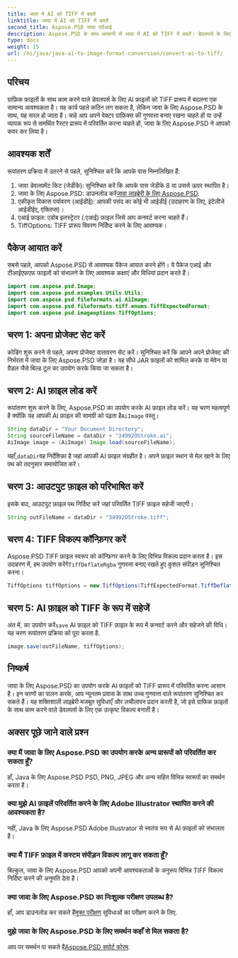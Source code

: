 ```yaml
---
title: जावा में AI को TIFF में बदलें
linktitle: जावा में AI को TIFF में बदलें
second_title: Aspose.PSD जावा एपीआई
description: Aspose.PSD के साथ आसानी से जावा में AI को TIFF में बदलें। डेवलपर्स के लिए चरण-दर-चरण मार्गदर्शिका. डाउनलोड, सेटअप और कोड स्निपेट शामिल हैं।
type: docs
weight: 15
url: /hi/java/java-ai-to-image-format-conversion/convert-ai-to-tiff/
---
```

## परिचय
ग्राफ़िक फ़ाइलों के साथ काम करने वाले डेवलपर्स के लिए AI फ़ाइलों को TIFF प्रारूप में बदलना एक सामान्य आवश्यकता है। यह कार्य पहले कठिन लग सकता है, लेकिन जावा के लिए Aspose.PSD के साथ, यह सरल हो जाता है। चाहे आप अपने वेक्टर ग्राफ़िक्स की गुणवत्ता बनाए रखना चाहते हों या उन्हें व्यापक रूप से समर्थित रैस्टर प्रारूप में परिवर्तित करना चाहते हों, जावा के लिए Aspose.PSD ने आपको कवर कर लिया है।
## आवश्यक शर्तें
रूपांतरण प्रक्रिया में उतरने से पहले, सुनिश्चित करें कि आपके पास निम्नलिखित हैं:
1. जावा डेवलपमेंट किट (जेडीके): सुनिश्चित करें कि आपके पास जेडीके 8 या उससे ऊपर स्थापित है।
2.  जावा के लिए Aspose.PSD: डाउनलोड करें[जावा लाइब्रेरी के लिए Aspose.PSD](https://releases.aspose.com/psd/java/).
3. एकीकृत विकास पर्यावरण (आईडीई): आपकी पसंद का कोई भी आईडीई (उदाहरण के लिए, इंटेलीजे आईडीईए, एक्लिप्स)।
4. एआई फ़ाइल: एडोब इलस्ट्रेटर (.एआई) फ़ाइल जिसे आप कनवर्ट करना चाहते हैं।
5. TiffOptions: TIFF प्रारूप विवरण निर्दिष्ट करने के लिए आवश्यक।
## पैकेज आयात करें
सबसे पहले, आपको Aspose.PSD से आवश्यक पैकेज आयात करने होंगे। ये पैकेज एआई और टीआईएफएफ फाइलों को संभालने के लिए आवश्यक कक्षाएं और विधियां प्रदान करते हैं।
```java
import com.aspose.psd.Image;
import com.aspose.psd.examples.Utils.Utils;
import com.aspose.psd.fileformats.ai.AiImage;
import com.aspose.psd.fileformats.tiff.enums.TiffExpectedFormat;
import com.aspose.psd.imageoptions.TiffOptions;
```
## चरण 1: अपना प्रोजेक्ट सेट करें
कोडिंग शुरू करने से पहले, अपना प्रोजेक्ट वातावरण सेट करें। सुनिश्चित करें कि आपने अपने प्रोजेक्ट की निर्भरता में जावा के लिए Aspose.PSD जोड़ा है। यह सीधे JAR फ़ाइलों को शामिल करके या मेवेन या ग्रैडल जैसे बिल्ड टूल का उपयोग करके किया जा सकता है।
## चरण 2: AI फ़ाइल लोड करें
 रूपांतरण शुरू करने के लिए, Aspose.PSD का उपयोग करके AI फ़ाइल लोड करें। यह चरण महत्वपूर्ण है क्योंकि यह आपकी AI फ़ाइल की सामग्री को पढ़ता है`AiImage` वस्तु।
```java
String dataDir = "Your Document Directory";
String sourceFileName = dataDir + "34992OStroke.ai";
AiImage image = (AiImage) Image.load(sourceFileName);
```
 यहाँ,`dataDir`वह निर्देशिका है जहां आपकी AI फ़ाइल संग्रहीत है। अपने फ़ाइल स्थान से मेल खाने के लिए पथ को तदनुसार समायोजित करें।
## चरण 3: आउटपुट फ़ाइल को परिभाषित करें
इसके बाद, आउटपुट फ़ाइल पथ निर्दिष्ट करें जहां परिवर्तित TIFF फ़ाइल सहेजी जाएगी।
```java
String outFileName = dataDir + "34992OStroke.tiff";
```
## चरण 4: TIFF विकल्प कॉन्फ़िगर करें
 Aspose.PSD TIFF फ़ाइल स्वरूप को कॉन्फ़िगर करने के लिए विभिन्न विकल्प प्रदान करता है। इस उदाहरण में, हम उपयोग करेंगे`TiffDeflateRgba` गुणवत्ता बनाए रखते हुए कुशल संपीड़न सुनिश्चित करना।
```java
TiffOptions tiffOptions = new TiffOptions(TiffExpectedFormat.TiffDeflateRgba);
```
## चरण 5: AI फ़ाइल को TIFF के रूप में सहेजें
 अंत में, का उपयोग करें`save` AI फ़ाइल को TIFF फ़ाइल के रूप में कनवर्ट करने और सहेजने की विधि। यह चरण रूपांतरण प्रक्रिया को पूरा करता है.
```java
image.save(outFileName, tiffOptions);
```

## निष्कर्ष
जावा के लिए Aspose.PSD का उपयोग करके AI फ़ाइलों को TIFF प्रारूप में परिवर्तित करना आसान है। इन चरणों का पालन करके, आप न्यूनतम प्रयास के साथ उच्च गुणवत्ता वाले रूपांतरण सुनिश्चित कर सकते हैं। यह शक्तिशाली लाइब्रेरी मजबूत सुविधाएँ और लचीलापन प्रदान करती है, जो इसे ग्राफिक फ़ाइलों के साथ काम करने वाले डेवलपर्स के लिए एक उत्कृष्ट विकल्प बनाती है।
## अक्सर पूछे जाने वाले प्रश्न
### क्या मैं जावा के लिए Aspose.PSD का उपयोग करके अन्य प्रारूपों को परिवर्तित कर सकता हूँ?
हाँ, Java के लिए Aspose.PSD PSD, PNG, JPEG और अन्य सहित विभिन्न स्वरूपों का समर्थन करता है।
### क्या मुझे AI फ़ाइलें परिवर्तित करने के लिए Adobe Illustrator स्थापित करने की आवश्यकता है?
नहीं, Java के लिए Aspose.PSD Adobe Illustrator से स्वतंत्र रूप से AI फ़ाइलों को संभालता है।
### क्या मैं TIFF फ़ाइल में कस्टम संपीड़न विकल्प लागू कर सकता हूँ?
बिल्कुल, जावा के लिए Aspose.PSD आपको अपनी आवश्यकताओं के अनुरूप विभिन्न TIFF विकल्प निर्दिष्ट करने की अनुमति देता है।
### क्या जावा के लिए Aspose.PSD का निःशुल्क परीक्षण उपलब्ध है?
 हाँ, आप डाउनलोड कर सकते हैं[मुफ्त परीक्षण](https://releases.aspose.com/) सुविधाओं का परीक्षण करने के लिए.
### मुझे जावा के लिए Aspose.PSD के लिए समर्थन कहाँ से मिल सकता है?
 आप पर समर्थन पा सकते हैं[Aspose.PSD सपोर्ट फोरम](https://forum.aspose.com/c/psd/34).
